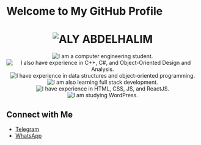 # Welcome to My GitHub Profile

<div align="center">
  <h1>
    <img src="https://readme-typing-svg.herokuapp.com?font=Arial&weight=900&size=50&duration=3000&pause=1000&color=FF5733&center=true&vCenter=true&width=800&height=80&lines=✨✨✨✨✨✨✨✨ALY+ABDELHALIM✨✨✨✨✨✨✨✨" alt="ALY ABDELHALIM">
  </h1>
</div>

<div align="center">
  <p>
    <img src="https://readme-typing-svg.herokuapp.com?font=Arial&size=30&duration=3000&pause=1000&color=FF5733&center=true&vCenter=true&width=1000&height=80&lines=✨✨✨✨✨✨✨✨I+am+a+computer+engineering+student.✨✨✨✨✨✨✨✨" alt="I am a computer engineering student.">
    <img src="https://readme-typing-svg.herokuapp.com?font=Arial&size=30&duration=3000&pause=1000&color=009688&center=true&vCenter=true&width=1000&height=80&lines=✨✨✨✨✨✨✨✨I+also+have+experience+in+C%2B%2B%2C+C%23%2C+and+Object-Oriented+Design+and+Analysis.✨✨✨✨✨✨✨✨" alt="I also have experience in C++, C#, and Object-Oriented Design and Analysis.">
    <img src="https://readme-typing-svg.herokuapp.com?font=Arial&size=30&duration=3000&pause=1000&color=FFC300&center=true&vCenter=true&width=1000&height=80&lines=✨✨✨✨✨✨✨✨I+have+experience+in+data+structures+and+object-oriented+programming.✨✨✨✨✨✨✨✨" alt="I have experience in data structures and object-oriented programming.">
    <img src="https://readme-typing-svg.herokuapp.com?font=Arial&size=30&duration=3000&pause=1000&color=DAF7A6&center=true&vCenter=true&width=1000&height=80&lines=✨✨✨✨✨✨✨✨I+am+also+learning+full+stack+development.✨✨✨✨✨✨✨✨" alt="I am also learning full stack development.">
    <img src="https://readme-typing-svg.herokuapp.com?font=Arial&size=30&duration=3000&pause=1000&color=C70039&center=true&vCenter=true&width=1000&height=80&lines=✨✨✨✨✨✨✨✨I+have+experience+in+HTML%2C+CSS%2C+JS%2C+and+ReactJS.✨✨✨✨✨✨✨✨" alt="I have experience in HTML, CSS, JS, and ReactJS.">
    <img src="https://readme-typing-svg.herokuapp.com?font=Arial&size=30&duration=3000&pause=1000&color=581845&center=true&vCenter=true&width=1000&height=80&lines=✨✨✨✨✨✨✨✨I+am+studying+WordPress.✨✨✨✨✨✨✨✨" alt="I am studying WordPress.">
  </p>
</div>

## Connect with Me

- [Telegram](https://t.me/alyabdelhalim)
- [WhatsApp](https://wa.me/905527797598?text=Hello,%20I%20need%20your%20help%20in...)
